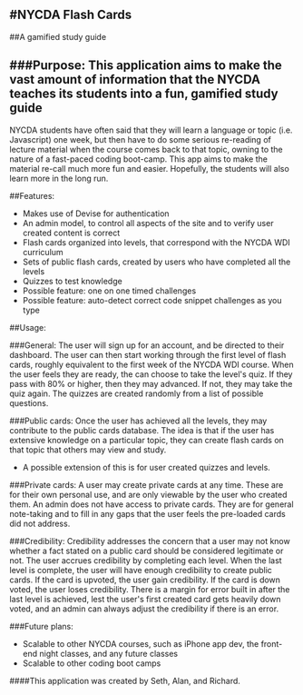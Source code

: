 #NYCDA Flash Cards
---
##A gamified study guide

###Purpose:
This application aims to make the vast amount of information that the NYCDA teaches its students into a fun, gamified study guide
---
NYCDA students have often said that they will learn a language or topic (i.e. Javascript) one week, but then have to do some serious re-reading of lecture material when the course comes back to that topic, owning to the nature of a fast-paced coding boot-camp. This app aims to make the material re-call much more fun and easier. Hopefully, the students will also learn more in the long run.

##Features:

* Makes use of Devise for authentication
* An admin model, to control all aspects of the site and to verify user created content is correct
* Flash cards organized into levels, that correspond with the NYCDA WDI curriculum
* Sets of public flash cards, created by users who have completed all the levels
* Quizzes to test knowledge
* Possible feature: one on one timed challenges
* Possible feature: auto-detect correct code snippet challenges as you type

##Usage:

###General:
The user will sign up for an account, and be directed to their dashboard. The user can then start working through the first level of flash cards, roughly equivalent to the first week of the NYCDA WDI course. When the user feels they are ready, the can choose to take the level's quiz. If they pass with 80% or higher, then they may advanced. If not, they may take the quiz again. The quizzes are created randomly from a list of possible questions.

###Public cards:
Once the user has achieved all the levels, they may contribute to the public cards database. The idea is that if the user has extensive knowledge on a particular topic, they can create flash cards on that topic that others may view and study.

* A possible extension of this is for user created quizzes and levels.

###Private cards:
A user may create private cards at any time. These are for their own personal use, and are only viewable by the user who created them. An admin does not have access to private cards. They are for general note-taking and to fill in any gaps that the user feels the pre-loaded cards did not address.

###Credibility:
Credibility addresses the concern that a user may not know whether a fact stated on a public card should be considered legitimate or not. The user accrues credibility by completing each level. When the last level is complete, the user will have enough credibility to create public cards. If the card is upvoted, the user gain credibility. If the card is down voted, the user loses credibility. There is a margin for error built in after the last level is achieved, lest the user's first created card gets heavily down voted, and an admin can always adjust the credibility if there is an error.

###Future plans:

* Scalable to other NYCDA courses, such as iPhone app dev, the front-end night classes, and any future classes
* Scalable to other coding boot camps

####This application was created by Seth, Alan, and Richard.
